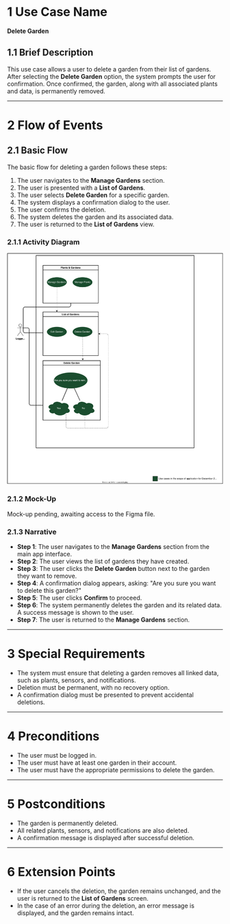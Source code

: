 # 1 Use Case Name

**Delete Garden**

## 1.1 Brief Description

This use case allows a user to delete a garden from their list of gardens. After selecting the **Delete Garden** option, the system prompts the user for confirmation. Once confirmed, the garden, along with all associated plants and data, is permanently removed.

---

# 2 Flow of Events

## 2.1 Basic Flow

The basic flow for deleting a garden follows these steps:

1. The user navigates to the **Manage Gardens** section.
2. The user is presented with a **List of Gardens**.
3. The user selects **Delete Garden** for a specific garden.
4. The system displays a confirmation dialog to the user.
5. The user confirms the deletion.
6. The system deletes the garden and its associated data.
7. The user is returned to the **List of Gardens** view.

### 2.1.1 Activity Diagram

![UML flowchart](https://github.com/DHBW-Malte/gardeningApp/blob/main/docs/assets/svg/Use%20Case%20Diagrams/deleteGarden.drawio.svg)

### 2.1.2 Mock-Up

Mock-up pending, awaiting access to the Figma file.

### 2.1.3 Narrative

- **Step 1**: The user navigates to the **Manage Gardens** section from the main app interface.
- **Step 2**: The user views the list of gardens they have created.
- **Step 3**: The user clicks the **Delete Garden** button next to the garden they want to remove.
- **Step 4**: A confirmation dialog appears, asking: "Are you sure you want to delete this garden?"
- **Step 5**: The user clicks **Confirm** to proceed.
- **Step 6**: The system permanently deletes the garden and its related data. A success message is shown to the user.
- **Step 7**: The user is returned to the **Manage Gardens** section.

---

# 3 Special Requirements

- The system must ensure that deleting a garden removes all linked data, such as plants, sensors, and notifications.
- Deletion must be permanent, with no recovery option.
- A confirmation dialog must be presented to prevent accidental deletions.

---

# 4 Preconditions

- The user must be logged in.
- The user must have at least one garden in their account.
- The user must have the appropriate permissions to delete the garden.

---

# 5 Postconditions

- The garden is permanently deleted.
- All related plants, sensors, and notifications are also deleted.
- A confirmation message is displayed after successful deletion.

---

# 6 Extension Points

- If the user cancels the deletion, the garden remains unchanged, and the user is returned to the **List of Gardens** screen.
- In the case of an error during the deletion, an error message is displayed, and the garden remains intact.
